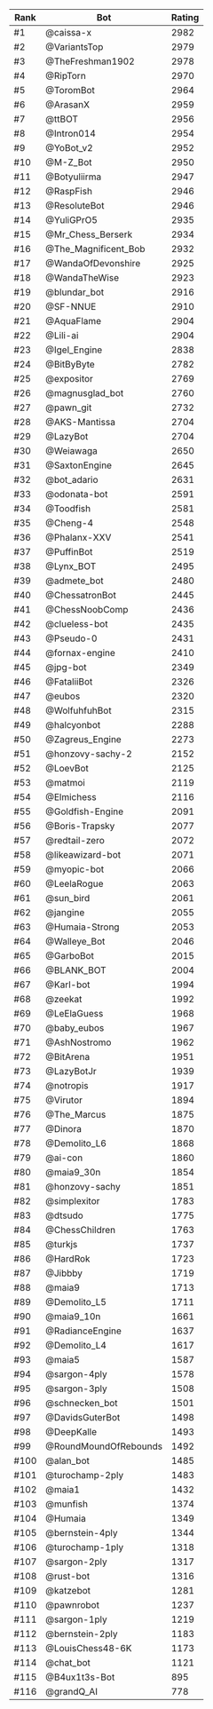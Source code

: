 Rank|Bot|Rating
---|---|---
#1|@caissa-x|2982
#2|@VariantsTop|2979
#3|@TheFreshman1902|2978
#4|@RipTorn|2970
#5|@ToromBot|2964
#6|@ArasanX|2959
#7|@ttBOT|2956
#8|@Intron014|2954
#9|@YoBot_v2|2952
#10|@M-Z_Bot|2950
#11|@Botyuliirma|2947
#12|@RaspFish|2946
#13|@ResoluteBot|2946
#14|@YuliGPrO5|2935
#15|@Mr_Chess_Berserk|2934
#16|@The_Magnificent_Bob|2932
#17|@WandaOfDevonshire|2925
#18|@WandaTheWise|2923
#19|@blundar_bot|2916
#20|@SF-NNUE|2910
#21|@AquaFlame|2904
#22|@Lili-ai|2904
#23|@Igel_Engine|2838
#24|@BitByByte|2782
#25|@expositor|2769
#26|@magnusglad_bot|2760
#27|@pawn_git|2732
#28|@AKS-Mantissa|2704
#29|@LazyBot|2704
#30|@Weiawaga|2650
#31|@SaxtonEngine|2645
#32|@bot_adario|2631
#33|@odonata-bot|2591
#34|@Toodfish|2581
#35|@Cheng-4|2548
#36|@Phalanx-XXV|2541
#37|@PuffinBot|2519
#38|@Lynx_BOT|2495
#39|@admete_bot|2480
#40|@ChessatronBot|2445
#41|@ChessNoobComp|2436
#42|@clueless-bot|2435
#43|@Pseudo-0|2431
#44|@fornax-engine|2410
#45|@jpg-bot|2349
#46|@FataliiBot|2326
#47|@eubos|2320
#48|@WolfuhfuhBot|2315
#49|@halcyonbot|2288
#50|@Zagreus_Engine|2273
#51|@honzovy-sachy-2|2152
#52|@LoevBot|2125
#53|@matmoi|2119
#54|@Elmichess|2116
#55|@Goldfish-Engine|2091
#56|@Boris-Trapsky|2077
#57|@redtail-zero|2072
#58|@likeawizard-bot|2071
#59|@myopic-bot|2066
#60|@LeelaRogue|2063
#61|@sun_bird|2061
#62|@jangine|2055
#63|@Humaia-Strong|2053
#64|@Walleye_Bot|2046
#65|@GarboBot|2015
#66|@BLANK_BOT|2004
#67|@Karl-bot|1994
#68|@zeekat|1992
#69|@LeElaGuess|1968
#70|@baby_eubos|1967
#71|@AshNostromo|1962
#72|@BitArena|1951
#73|@LazyBotJr|1939
#74|@notropis|1917
#75|@Virutor|1894
#76|@The_Marcus|1875
#77|@Dinora|1870
#78|@Demolito_L6|1868
#79|@ai-con|1860
#80|@maia9_30n|1854
#81|@honzovy-sachy|1851
#82|@simplexitor|1783
#83|@dtsudo|1775
#84|@ChessChildren|1763
#85|@turkjs|1737
#86|@HardRok|1723
#87|@Jibbby|1719
#88|@maia9|1713
#89|@Demolito_L5|1711
#90|@maia9_10n|1661
#91|@RadianceEngine|1637
#92|@Demolito_L4|1617
#93|@maia5|1587
#94|@sargon-4ply|1578
#95|@sargon-3ply|1508
#96|@schnecken_bot|1501
#97|@DavidsGuterBot|1498
#98|@DeepKalle|1493
#99|@RoundMoundOfRebounds|1492
#100|@alan_bot|1485
#101|@turochamp-2ply|1483
#102|@maia1|1432
#103|@munfish|1374
#104|@Humaia|1349
#105|@bernstein-4ply|1344
#106|@turochamp-1ply|1318
#107|@sargon-2ply|1317
#108|@rust-bot|1316
#109|@katzebot|1281
#110|@pawnrobot|1237
#111|@sargon-1ply|1219
#112|@bernstein-2ply|1183
#113|@LouisChess48-6K|1173
#114|@chat_bot|1121
#115|@B4ux1t3s-Bot|895
#116|@grandQ_AI|778
